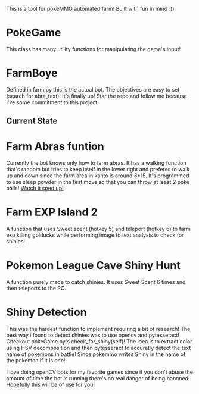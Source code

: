 This is a tool for pokeMMO automated farm! Built with fun in mind :))

# PokeGame
This class has many utility functions for manipulating the game's input!

# FarmBoye
Defined in farm.py this is the actual bot. The objectives are easy to set (search for abra_text).
It's finally up! Star the repo and follow me because I've some commitment to this project!

## Current State
# Farm Abras funtion
Currently the bot knows only how to farm abras. 
It has a walking function that's random but tries to keep itself in the lower right and preferes to walk up and down since the farm area in kanto is around 3*15.
It's programmed to use sleep powder in the first move so that you can throw at least 2 poke balls!
[Watch it sped up!](pokemmo8x.mp4)

# Farm EXP Island 2
A function that uses Sweet scent (hotkey 5) and teleport (hotkey 6) to farm exp killing golducks while performing image to text analysis to check for shinies!

# Pokemon League Cave Shiny Hunt
A function purely made to catch shinies. It uses Sweet Scent 6 times and then teleports to the PC.

# Shiny Detection
This was the hardest function to implement requiring a bit of research!
The best way i found to detect shinies was to use opencv and pytesseract!
Checkout pokeGame.py's check_for_shiny(self)! 
The idea is to extract color using HSV decomposition and then pytesseract to accuratly detect the text name of pokemons in battle!
Since pokemmo writes Shiny in the name of the pokemon if it is one!

I love doing openCV bots for my favorite games since if you don't abuse the amount of time the bot is running there's no real danger of being bannned!
Hopefully this will be of use for you!